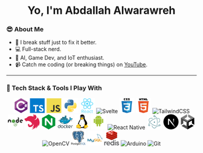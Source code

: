 <h1 align="center">Yo, I'm Abdallah Alwarawreh</h1>

### 😎 About Me
- 🧠 I break stuff just to fix it better.
- 💻 Full-stack nerd.
- 🤖 AI, Game Dev, and IoT enthusiast.
- 📹 Catch me coding (or breaking things) on [YouTube](https://www.youtube.com/@HexiumDev).

---

### 🚀 Tech Stack & Tools I Play With

<p align="center">
  <!-- Languages -->
  <img src="https://raw.githubusercontent.com/devicons/devicon/master/icons/csharp/csharp-original.svg" alt="C#" width="40" />
  <img src="https://raw.githubusercontent.com/devicons/devicon/master/icons/typescript/typescript-original.svg" alt="TypeScript" width="40" />
  <img src="https://raw.githubusercontent.com/devicons/devicon/master/icons/javascript/javascript-original.svg" alt="JavaScript" width="40" />
  <img src="https://raw.githubusercontent.com/devicons/devicon/master/icons/python/python-original.svg" alt="Python" width="40" />

  <!-- Frontend -->
  <img src="https://raw.githubusercontent.com/devicons/devicon/master/icons/react/react-original-wordmark.svg" alt="React" width="40" />
  <img src="https://upload.wikimedia.org/wikipedia/commons/1/1b/Svelte_Logo.svg" alt="Svelte" width="40" />
  <img src="https://raw.githubusercontent.com/devicons/devicon/master/icons/css3/css3-original-wordmark.svg" alt="CSS3" width="40" />
  <img src="https://raw.githubusercontent.com/devicons/devicon/master/icons/html5/html5-original-wordmark.svg" alt="HTML5" width="40" />
  <img src="https://www.vectorlogo.zone/logos/tailwindcss/tailwindcss-icon.svg" alt="TailwindCSS" width="40" />

  <!-- Backend -->
  <img src="https://raw.githubusercontent.com/devicons/devicon/master/icons/nodejs/nodejs-original-wordmark.svg" alt="Node.js" width="40" />
  <img src="https://raw.githubusercontent.com/devicons/devicon/master/icons/nestjs/nestjs-original.svg" alt="NestJS" width="40" />

  <!-- DevOps & Infra -->
  <img src="https://raw.githubusercontent.com/devicons/devicon/master/icons/nginx/nginx-original.svg" alt="Nginx" width="40" />
  <img src="https://raw.githubusercontent.com/devicons/devicon/master/icons/docker/docker-original-wordmark.svg" alt="Docker" width="40" />
  <img src="https://raw.githubusercontent.com/devicons/devicon/master/icons/linux/linux-original.svg" alt="Linux" width="40" />

  <!-- Mobile & Cross Platform -->
  <img src="https://raw.githubusercontent.com/devicons/devicon/master/icons/android/android-original-wordmark.svg" alt="Android" width="40" />
  <img src="https://reactnative.dev/img/header_logo.svg" alt="React Native" width="40" />
  <img src="https://raw.githubusercontent.com/devicons/devicon/master/icons/electron/electron-original.svg" alt="Electron" width="40" />

  <!-- Frameworks & Others -->
  <img src="https://raw.githubusercontent.com/devicons/devicon/refs/heads/master/icons/nextjs/nextjs-original.svg" alt="Next.js" width="40" />
  <img src="https://raw.githubusercontent.com/devicons/devicon/refs/heads/master/icons/unity/unity-original.svg" alt="Unity" width="40" />
  <img src="https://www.vectorlogo.zone/logos/opencv/opencv-icon.svg" alt="OpenCV" width="40" />

  <!-- Databases -->
  <img src="https://raw.githubusercontent.com/devicons/devicon/master/icons/postgresql/postgresql-original-wordmark.svg" alt="PostgreSQL" width="40" />
  <img src="https://raw.githubusercontent.com/devicons/devicon/master/icons/mysql/mysql-original-wordmark.svg" alt="MySQL" width="40" />
  <img src="https://raw.githubusercontent.com/devicons/devicon/master/icons/redis/redis-original-wordmark.svg" alt="Redis" width="40" />

  <!-- Other Tools -->
  <img src="https://cdn.worldvectorlogo.com/logos/arduino-1.svg" alt="Arduino" width="40" />
  <img src="https://www.vectorlogo.zone/logos/git-scm/git-scm-icon.svg" alt="Git" width="40" />
</p>

